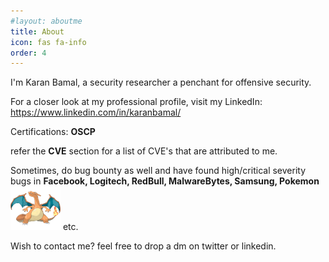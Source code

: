 ```yaml
---
#layout: aboutme
title: About
icon: fas fa-info
order: 4
---
```


I'm Karan Bamal, a security researcher a penchant for offensive security.

For a closer look at my professional profile, visit my LinkedIn: https://www.linkedin.com/in/karanbamal/

Certifications:
<b>
OSCP
</b>

refer the <b>CVE</b> section for a list of CVE's that are attributed to me.

Sometimes, do bug bounty as well and have found high/critical severity bugs in <b>Facebook, Logitech, RedBull, MalwareBytes, Samsung, Pokemon </b> 
<img src='https://raw.githubusercontent.com/abankalarm/abankalarm.github.io/56484680ac75bcc226df5f1ba38c4e95675fb663/charizard%20(1).png' style="width: 80px; height: 70px;"> etc.

Wish to contact me?
feel free to drop a dm on twitter or linkedin.
